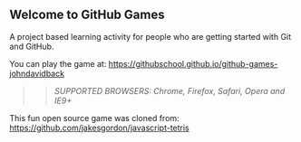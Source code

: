 ## Welcome to GitHub Games

A project based learning activity for people who are getting started with Git and GitHub.

You can play the game at: https://githubschool.github.io/github-games-johndavidback

>> _*SUPPORTED BROWSERS*: Chrome, Firefox, Safari, Opera and IE9+_

This fun open source game was cloned from: https://github.com/jakesgordon/javascript-tetris
